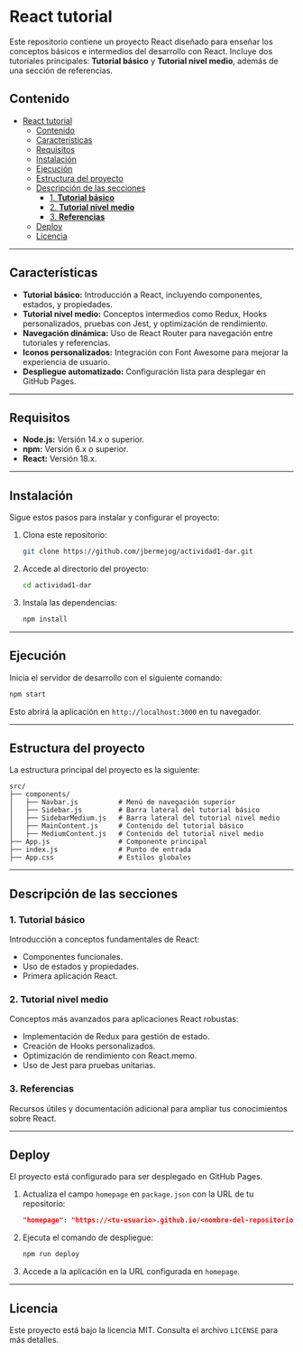 
# React tutorial

Este repositorio contiene un proyecto React diseñado para enseñar los conceptos básicos e intermedios del desarrollo con React. Incluye dos tutoriales principales: **Tutorial básico** y **Tutorial nivel medio**, además de una sección de referencias.

## Contenido

- [React tutorial](#react-tutorial)
  - [Contenido](#contenido)
  - [Características](#características)
  - [Requisitos](#requisitos)
  - [Instalación](#instalación)
  - [Ejecución](#ejecución)
  - [Estructura del proyecto](#estructura-del-proyecto)
  - [Descripción de las secciones](#descripción-de-las-secciones)
    - [1. **Tutorial básico**](#1-tutorial-básico)
    - [2. **Tutorial nivel medio**](#2-tutorial-nivel-medio)
    - [3. **Referencias**](#3-referencias)
  - [Deploy](#deploy)
  - [Licencia](#licencia)

---

## Características

- **Tutorial básico:** Introducción a React, incluyendo componentes, estados, y propiedades.
- **Tutorial nivel medio:** Conceptos intermedios como Redux, Hooks personalizados, pruebas con Jest, y optimización de rendimiento.
- **Navegación dinámica:** Uso de React Router para navegación entre tutoriales y referencias.
- **Iconos personalizados:** Integración con Font Awesome para mejorar la experiencia de usuario.
- **Despliegue automatizado:** Configuración lista para desplegar en GitHub Pages.

---

## Requisitos

- **Node.js:** Versión 14.x o superior.
- **npm:** Versión 6.x o superior.
- **React:** Versión 18.x.

---

## Instalación

Sigue estos pasos para instalar y configurar el proyecto:

1. Clona este repositorio:

   ```bash
   git clone https://github.com/jbermejog/actividad1-dar.git
   ```

2. Accede al directorio del proyecto:

   ```bash
   cd actividad1-dar
   ```

3. Instala las dependencias:

   ```bash
   npm install
   ```

---

## Ejecución

Inicia el servidor de desarrollo con el siguiente comando:

```bash
npm start
```

Esto abrirá la aplicación en `http://localhost:3000` en tu navegador.

---

## Estructura del proyecto

La estructura principal del proyecto es la siguiente:

```plaintext
src/
├── components/
│   ├── Navbar.js          # Menú de navegación superior
│   ├── Sidebar.js         # Barra lateral del tutorial básico
│   ├── SidebarMedium.js   # Barra lateral del tutorial nivel medio
│   ├── MainContent.js     # Contenido del tutorial básico
│   ├── MediumContent.js   # Contenido del tutorial nivel medio
├── App.js                 # Componente principal
├── index.js               # Punto de entrada
├── App.css                # Estilos globales
```

---

## Descripción de las secciones

### 1. **Tutorial básico**
   Introducción a conceptos fundamentales de React:
   - Componentes funcionales.
   - Uso de estados y propiedades.
   - Primera aplicación React.

### 2. **Tutorial nivel medio**
   Conceptos más avanzados para aplicaciones React robustas:
   - Implementación de Redux para gestión de estado.
   - Creación de Hooks personalizados.
   - Optimización de rendimiento con React.memo.
   - Uso de Jest para pruebas unitarias.

### 3. **Referencias**
   Recursos útiles y documentación adicional para ampliar tus conocimientos sobre React.

---

## Deploy

El proyecto está configurado para ser desplegado en GitHub Pages.

1. Actualiza el campo `homepage` en `package.json` con la URL de tu repositorio:

   ```json
   "homepage": "https://<tu-usuario>.github.io/<nombre-del-repositorio>"
   ```

2. Ejecuta el comando de despliegue:

   ```bash
   npm run deploy
   ```

3. Accede a la aplicación en la URL configurada en `homepage`.

---

## Licencia

Este proyecto está bajo la licencia MIT. Consulta el archivo `LICENSE` para más detalles.
